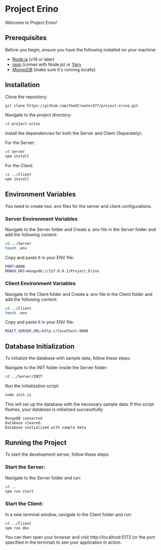 # Project Erino

Welcome to Project Erino!

## Prerequisites

Before you begin, ensure you have the following installed on your machine:

- [Node.js](https://nodejs.org/) (v14 or later)
- [npm](https://www.npmjs.com/) (comes with Node.js) or [Yarn](https://yarnpkg.com/)
- [MongoDB](https://www.mongodb.com/) (make sure it's running locally)

## Installation

Clone the repository:

```bash
git clone https://github.com/theXCreator477/project-erino.git
```

Navigate to the project directory:
```bash
cd project-erino
```
Install the dependencies for both the Server and Client (Separately):

For the Server:

```bash
cd Server
npm install
```

For the Client:

```bash
cd ../Client
npm install
```

## Environment Variables
You need to create two .env files for the server and client configurations.

### Server Environment Variables
Navigate to the Server folder and Create a .env file in the Server folder and add the following content:

```bash
cd ../Server
touch .env
```

Copy and paste it in your ENV file:

```bash
PORT=8080
MONGO_URI=mongodb://127.0.0.1/Project_Erino
```

### Client Environment Variables
Navigate to the Client folder and Create a .env file in the Client folder and add the following content:

```bash
cd ../Client
touch .env
```

Copy and paste it in your ENV file:

```bash
REACT_SERVER_URL=http://localhost:8080
```

## Database Initialization
To initialize the database with sample data, follow these steps:

Navigate to the INIT folder inside the Server folder:

```bash
cd ../Server/INIT
```

Run the initialization script:

```bash
node init.js
```
This will set up the database with the necessary sample data.
If this script flashes, your database is initialized successfullly
```bash
MongoDB connected
Database cleared.
Database initialized with sample data
```

## Running the Project
To start the development server, follow these steps:

### Start the Server:

Navigate to the Server folder and run:

```bash
cd ..
npm run start
```

### Start the Client:

In a new terminal window, navigate to the Client folder and run:

```bash
cd ../Client
npm run dev
```

You can then open your browser and visit http://localhost:5173 (or the port specified in the terminal) to see your application in action.
